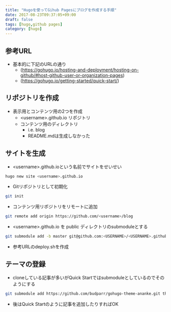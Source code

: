 ```yaml
---
title: "Hugoを使ってGihub Pagesにブログを作成する手順"
date: 2017-08-23T09:37:05+09:00
draft: false
tags: [hugo,github pages]
category: [hugo]
---
```


## 参考URL

* 基本的に下記のURLの通り
	* (https://gohugo.io/hosting-and-deployment/hosting-on-github/#host-github-user-or-organization-pages)
	* (https://gohugo.io/getting-started/quick-start/)

## リポジトリを作成

* 表示用とコンテンツ用の2つを作成
	* &lt;username&gt;.github.io リポジトリ
	* コンテンツ用のディレクトリ
		* i.e. blog
		* README.mdは生成しなかった

## サイトを生成

* &lt;username&gt;.github.ioという名前でサイトをせいせい
```bash
hugo new site <username>.github.io
```


* Gitリポジトリとして初期化
```bash
git init
```


* コンテンツ用リポジトリをリモートに追加
```bash
git remote add origin https://github.com/<username>/blog
```


* &lt;username&gt;.github.io を public ディレクトリのsubmoduleとする
```bash
git submodule add -b master git@github.com:<USERNAME>/<USERNAME>.github.io.git public
```


* 参考URLのdeploy.shを作成

## テーマの登録

* cloneしている記事が多いがQuick Startではsubmoduleとしているのでそのようにする
```bash
git submodule add https://github.com/budparr/gohugo-theme-ananke.git themes/ananke
```


* 後はQuick Startのように記事を追加したりすればOK
